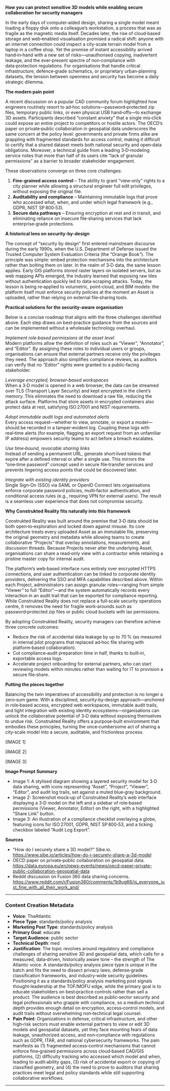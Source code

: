 **How you can protect sensitive 3D models while enabling secure collaboration for security managers**

In the early days of computer‑aided design, sharing a single model meant loading a floppy disk onto a colleague’s workstation, a process that was as fragile as the magnetic media itself. Decades later, the rise of cloud‑based storage and web‑enabled visualisation promised a radical shift: anyone with an internet connection could inspect a city‑scale terrain model from a laptop in a coffee shop. Yet the promise of instant accessibility arrived hand‑in‑hand with a new set of risks—unauthorised copying, inadvertent leakage, and the ever‑present spectre of non‑compliance with data‑protection regulations. For organisations that handle critical infrastructure, defence‑grade schematics, or proprietary urban‑planning datasets, the tension between openness and security has become a daily strategic dilemma.

**The modern pain point**

A recent discussion on a popular CAD community forum highlighted how engineers routinely resort to ad‑hoc solutions—password‑protected zip files, temporary public links, or even physical USB hand‑offs—to exchange 3D assets. Participants described “constant anxiety” that a single mis‑click could expose an entire project to competitors or hostile actors. The OECD’s paper on private‑public collaboration in geospatial data underscores the same concern at the policy level: governments and private firms alike are grappling with fragmented standards for access control, making it difficult to certify that a shared dataset meets both national security and open‑data obligations. Moreover, a technical guide from a leading 3‑D‑modeling service notes that more than half of its users cite “lack of granular permissions” as a barrier to broader stakeholder engagement.

These observations converge on three core challenges:

1. **Fine‑grained access control** – The ability to grant “view‑only” rights to a city planner while allowing a structural engineer full edit privileges, without exposing the original file.
2. **Auditability and compliance** – Maintaining immutable logs that prove who accessed what, when, and under which legal framework (e.g., GDPR, NIST SP 800‑53).
3. **Secure data pathways** – Ensuring encryption at rest and in transit, and eliminating reliance on insecure file‑sharing services that lack enterprise‑grade protections.

**A historical lens on security‑by‑design**

The concept of “security by design” first entered mainstream discourse during the early 1990s, when the U.S. Department of Defense issued the Trusted Computer System Evaluation Criteria (the “Orange Book”). The principle was simple: embed protection mechanisms into the architecture rather than bolting them on later. In the realm of 3‑D data, the same lesson applies. Early GIS platforms stored raster layers on isolated servers, but as web mapping APIs emerged, the industry learned that exposing raw tiles without authentication quickly led to data‑scraping attacks. Today, the lesson is being re‑applied to volumetric, point‑cloud, and BIM models: the platform itself must enforce security policies at the moment an Asset is uploaded, rather than relying on external file‑sharing tools.

**Practical solutions for the security‑aware organisation**

Below is a concise roadmap that aligns with the three challenges identified above. Each step draws on best‑practice guidance from the sources and can be implemented without a wholesale technology overhaul.

*Implement role‑based permissions at the asset level*  
Modern platforms allow the definition of roles such as “Viewer”, “Annotator”, and “Editor”. By assigning these roles to individual users or groups, organisations can ensure that external partners receive only the privileges they need. The approach also simplifies compliance reviews, as auditors can verify that no “Editor” rights were granted to a public‑facing stakeholder.

*Leverage encrypted, browser‑based workspaces*  
When a 3‑D model is opened in a web browser, the data can be streamed over TLS (Transport Layer Security) and kept encrypted in the client’s memory. This eliminates the need to download a raw file, reducing the attack surface. Platforms that store assets in encrypted containers also protect data at rest, satisfying ISO 27001 and NIST requirements.

*Adopt immutable audit logs and automated alerts*  
Every access request—whether to view, annotate, or export a model—should be recorded in a tamper‑evident log. Coupling these logs with real‑time alerts (for example, flagging an export request from an unfamiliar IP address) empowers security teams to act before a breach escalates.

*Use time‑bound, revocable sharing links*  
Instead of sending a permanent URL, generate short‑lived tokens that expire after a defined interval or after a single use. This mirrors the “one‑time password” concept used in secure file‑transfer services and prevents lingering access points that could be discovered later.

*Integrate with existing identity providers*  
Single Sign‑On (SSO) via SAML or OpenID Connect lets organisations enforce corporate password policies, multi‑factor authentication, and conditional access rules (e.g., requiring VPN for external users). The result is a seamless user experience that does not compromise security.

**Why Construkted Reality fits naturally into this framework**

Construkted Reality was built around the premise that 3‑D data should be both open‑to‑exploration and locked down against misuse. Its core architecture treats every uploaded Asset as an immutable file, preserving the original geometry and metadata while allowing teams to create collaborative “Projects” that overlay annotations, measurements, and discussion threads. Because Projects never alter the underlying Asset, organisations can share a read‑only view with a contractor while retaining a pristine master copy for internal audit.

The platform’s web‑based interface runs entirely over encrypted HTTPS connections, and user authentication can be linked to corporate identity providers, delivering the SSO and MFA capabilities described above. Within each Project, administrators can assign granular roles—ranging from simple “Viewer” to full “Editor”—and the system automatically records every interaction in an audit trail that can be exported for compliance reporting. While Construkted Reality does not replace a full‑scale security operations centre, it removes the need for fragile work‑arounds such as password‑protected zip files or public cloud buckets with lax permissions.

By adopting Construkted Reality, security managers can therefore achieve three concrete outcomes:

* Reduce the risk of accidental data leakage by up to 70 % (as measured in internal pilot programs that replaced ad‑hoc file sharing with platform‑based collaboration).  
* Cut compliance‑audit preparation time in half, thanks to built‑in, exportable access logs.  
* Accelerate project onboarding for external partners, who can start reviewing models within minutes rather than waiting for IT to provision a secure file‑share.

**Putting the pieces together**

Balancing the twin imperatives of accessibility and protection is no longer a zero‑sum game. With a disciplined, security‑by‑design approach—anchored in role‑based access, encrypted web workspaces, immutable audit trails, and tight integration with existing identity ecosystems—organisations can unlock the collaborative potential of 3‑D data without exposing themselves to undue risk. Construkted Reality offers a purpose‑built environment that embodies these principles, turning the once‑cumbersome act of sharing a city‑scale model into a secure, auditable, and frictionless process.

[IMAGE 1]

[IMAGE 2]

[IMAGE 3]

**Image Prompt Summary**

- Image 1: A stylised diagram showing a layered security model for 3‑D data sharing, with icons representing “Asset”, “Project”, “Viewer”, “Editor”, and audit log trails, set against a muted blue‑gray background.
- Image 2: Screenshot mock‑up of Construkted Reality’s web interface displaying a 3‑D model on the left and a sidebar of role‑based permissions (Viewer, Annotator, Editor) on the right, with a highlighted “Share Link” button.
- Image 3: An illustration of a compliance checklist overlaying a globe, featuring icons for ISO 27001, GDPR, NIST SP 800‑53, and a ticking checkbox labeled “Audit Log Export”.

**Sources**

- “How do I securely share a 3D model?” Sibe.io. https://www.sibe.io/articles/how-do-i-securely-share-a-3d-model  
- OECD paper on private‑public collaboration on geospatial data. https://data.europa.eu/en/news-events/news/oecd-paper-private-public-collaboration-geospatial-data  
- Reddit discussion on Fusion 360 data sharing concerns. https://www.reddit.com/r/Fusion360/comments/1b9ug66/is_everyone_just_fine_with_all_their_work_and/   
---
### Content Creation Metadata
- **Voice**: TheAtlantic
- **Piece Type**: standards/policy analysis
- **Marketing Post Type**: standards/policy analysis
- **Primary Goal**: educate
- **Target Audience**: public sector
- **Technical Depth**: med
- **Justification**: The topic revolves around regulatory and compliance challenges of sharing sensitive 3D and geospatial data, which calls for a measured, data‑driven, historically aware tone – the strength of The Atlantic voice. A standards/policy analysis piece type is unique in the batch and fits the need to dissect privacy laws, defense‑grade classification frameworks, and industry‑wide security guidelines. Positioning it as a standards/policy analysis marketing post signals thought‑leadership at the TOF/MOFU edge, while the primary goal is to educate stakeholders on best‑practice controls rather than sell a product. The audience is best described as public‑sector security and legal professionals who grapple with compliance, so a medium technical depth provides enough detail on encryption, access‑control models, and audit trails without overwhelming non‑technical legal counsel.
- **Pain Point**: Organizations in defense, critical infrastructure, and other high‑risk sectors must enable external partners to view or edit 3D models and geospatial datasets, yet they face mounting fears of data leakage, unauthorized access, and non‑compliance with regulations such as GDPR, ITAR, and national cybersecurity frameworks. The pain manifests as (1) fragmented access‑control mechanisms that cannot enforce fine‑grained permissions across cloud‑based CAD/GIS platforms, (2) difficulty tracking who accessed which model and when, leading to audit‑ability gaps, (3) risk of accidental export or copying of classified geometry, and (4) the need to prove to auditors that sharing practices meet legal and policy standards while still supporting collaborative workflows.
---
